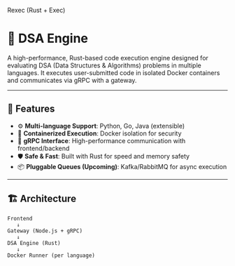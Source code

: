 Rexec (Rust + Exec)
# 🧠 DSA Engine

A high-performance, Rust-based code execution engine designed for evaluating DSA (Data Structures & Algorithms) problems in multiple languages. It executes user-submitted code in isolated Docker containers and communicates via gRPC with a gateway.

---

## 🚀 Features

- ⚙️ **Multi-language Support**: Python, Go, Java (extensible)
- 🐳 **Containerized Execution**: Docker isolation for security
- 🔗 **gRPC Interface**: High-performance communication with frontend/backend
- 🛡 **Safe & Fast**: Built with Rust for speed and memory safety
- 📦 **Pluggable Queues (Upcoming)**: Kafka/RabbitMQ for async execution

---

## 🏗 Architecture

```plaintext
Frontend
   ↓
Gateway (Node.js + gRPC)
   ↓
DSA Engine (Rust)
   ↓
Docker Runner (per language)

